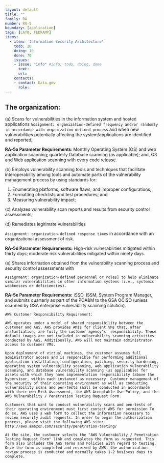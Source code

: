 ```yaml
---
layout: default
title: ""
family: RA
number: RA-5
boundary: [application]
tags: [LATO, FEDRAMP]
items:
  - item: 'Information Security Architecture'
    todo: 20
    doing: 10
    done: 70   
    issues:
    - issue: "info" #info, todo, doing, done
      text:
      url:
    contacts:
    - contact: Data.gov
      role:
---
```

## The organization:

(a) Scans for vulnerabilities in the information system and hosted applications `Assignment: organization-defined frequency and/or randomly in accordance with organization-defined process` and when new vulnerabilities potentially affecting the system/applications are identified and reported;

 **RA-5a Parameter Requirements**: Monthly Operating System (OS) and web application scanning; quarterly Database scanning (as applicable); and, OS and Web application scanning with every code release.

(b) Employs vulnerability scanning tools and techniques that facilitate interoperability among tools and automate parts of the vulnerability management process by using standards for:
1. Enumerating platforms, software flaws, and improper configurations;
1. Formatting checklists and test procedures; and
1. Measuring vulnerability impact;

(c) Analyzes vulnerability scan reports and results from security control assessments;

(d) Remediates legitimate vulnerabilities

`Assignment: organization-defined response times` in accordance with an organizational assessment of risk.

**RA-5d Parameter Requirements:** High-risk vulnerabilities mitigated within thirty days; moderate risk vulnerabilities mitigated within ninety days.

(e) Shares information obtained from the vulnerability scanning process and security control assessments with

`Assignment: organization-defined personnel or roles] to help eliminate similar vulnerabilities in other information systems (i.e., systemic weaknesses or deficiencies).`

**RA-5e Parameter Requirements:** ISSO, ISSM, System Program Manager, and submits quarterly as part of the POA&M to the GSA OCISO (unless scanned by GSA enterprise vulnerability scanning solution).

```
AWS Customer Responsibility Requirement:

AWS operates under a model of shared responsibility between the customer and AWS. AWS provides AMIs for client VMs that, after instantiation, are fully the customer agency’s’ responsibility. These default images are not included in vulnerability scanning activities conducted by AWS. Additionally, AWS will not maintain administrator access to customer VMs.

Upon deployment of virtual machines, the customer assumes full administrator access and is responsible for performing additional application installation, configuration, patching, security hardening, operating system vulnerability scanning, web application vulnerability scanning, and database vulnerability scanning (as applicable) for assets with which they have implementation responsibility (above the hypervisor, within each instance) as necessary. Customer management of the security of their operating environment as well as conducting vulnerability scans and pen-tests shall be conducted in accordance with their own Risk Assessment, the AWS Acceptable Use Policy, and the AWS Vulnerability / Penetration Testing Request Form.

Customers that want to conduct vulnerability scans and pen-tests of their operating environment must first contact AWS for permission To do so, AWS uses a web form to collect the information necessary to review security audit requests. In order to begin the authorization process, please visit the following AWS site: http://aws.amazon.com/security/penetration-testing/

At the site, the customer selects the "AWS Vulnerability / Penetration Testing Request Form" link and completes the form as requested. This form also includes the AWS Terms and Policies with regard to testing. Once the form is completed and received by AWS, the authorization review process is conducted and normally takes 1-2 business days to complete.
```
